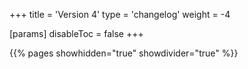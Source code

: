 +++
title = 'Version 4'
type = 'changelog'
weight = -4

[params]
  disableToc = false
+++

{{% pages showhidden="true" showdivider="true" %}}
